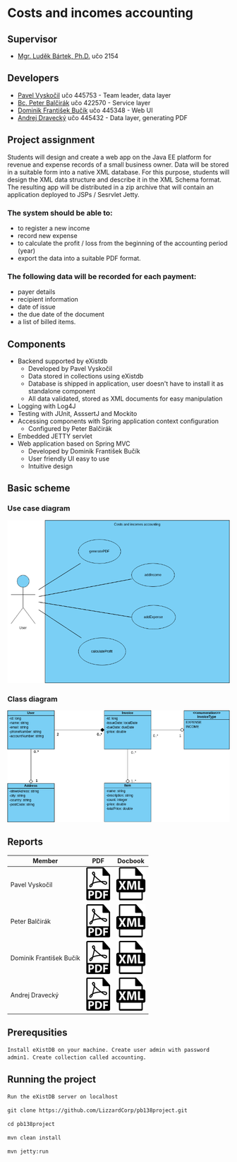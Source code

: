 # Costs and incomes accounting

## Supervisor
* [Mgr. Luděk Bártek, Ph.D.](https://github.com/ludekbartek) učo 2154

## Developers
* [Pavel Vyskočil](https://github.com/pajavyskocil)      učo 445753 - Team leader, data layer
* [Bc. Peter Balčirák](https://github.com/balcirakpeter) učo 422570 - Service layer
* [Dominik František Bučík](https://github.com/dBucik)   učo 445348 - Web UI
* [Andrej Dravecký](https://github.com/P1R0H)            učo 445432 - Data layer, generating PDF

## Project assignment
Students will design and create a web app on the Java EE platform for revenue and expense records of a small business owner. Data will be stored in a suitable form into a native XML database. For this purpose, students will design the XML data structure and describe it in the XML Schema format. The resulting app will be distributed in a zip archive that will contain an application deployed to JSPs / Sesrvlet Jetty.

### The system should be able to:
* to register a new income
* record new expense
* to calculate the profit / loss from the beginning of the accounting period (year)
* export the data into a suitable PDF format.

### The following data will be recorded for each payment:
* payer details
* recipient information
* date of issue
* the due date of the document
* a list of billed items.

## Components
* Backend supported by eXistdb
  * Developed by Pavel Vyskočil
  * Data stored in collections using eXistdb
  * Database is shipped in application, user doesn't have to install it as standalone component
  * All data validated, stored as XML documents for easy manipulation
* Logging with Log4J 
* Testing with JUnit, AsssertJ and Mockito
* Accessing components with Spring application context configuration
  * Configured by Peter Balčirák 
* Embedded JETTY servlet
* Web application based on Spring MVC
  * Developed by Dominik František Bučík
  * User friendly UI easy to use
  * Intuitive design

## Basic scheme

### Use case diagram

<img src="diagrams/useCaseDiagram.png" alt="hi" class="inline"/>

### Class diagram

<img src="diagrams/classDiagram.png" alt="hi" class="inline"/>


## Reports

Member | PDF | Docbook
--- | --- | --- 
Pavel Vyskočil | [<img src="pdf.png">](reports/vyskocil_report.pdf) | [<img src="docbook.png">](reports/vyskocil_report.xml)
Peter Balčirák | [<img src="pdf.png">](reports/balcirak_report.pdf) | [<img src="docbook.png">](reports/balcirak_report.xml)
Dominik František Bučík | [<img src="pdf.png">](reports/bucik_report.pdf) | [<img src="docbook.png">](reports/bucik_report.xml)
Andrej Dravecký | [<img src="pdf.png">](reports/dravecky_report.pdf) | [<img src="docbook.png">](reports/dravecky_report.xml)

## Prerequsities
`Install eXistDB on your machine. Create user admin with password admin1. Create collection called accounting.`

## Running the project
`Run the eXistDB server on localhost`

`git clone https://github.com/LizzardCorp/pb138project.git`

`cd pb138project`

`mvn clean install`

`mvn jetty:run`
